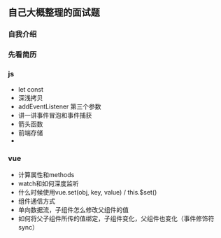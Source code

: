 ## 自己大概整理的面试题
### 自我介绍
### 先看简历
### js
- let const
- 深浅拷贝
- addEventListener 第三个参数
- 讲一讲事件冒泡和事件捕获
- 箭头函数
- 前端存储
- 
### vue
- 计算属性和methods
- watch和如何深度监听
- 什么时候使用vue.set(obj, key, value) / this.$set()
- 组件通信方式
- 单向数据流，子组件怎么修改父组件的值
- 如何将父子组件所传的值绑定，子组件变化，父组件也变化（事件修饰符sync）